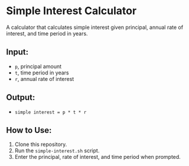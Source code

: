# Simple Interest Calculator

A calculator that calculates simple interest given principal, annual rate of interest, and time period in years.

## Input:
- `p`, principal amount
- `t`, time period in years
- `r`, annual rate of interest

## Output:
- `simple interest = p * t * r`

## How to Use:
1. Clone this repository.
2. Run the `simple-interest.sh` script.
3. Enter the principal, rate of interest, and time period when prompted.
